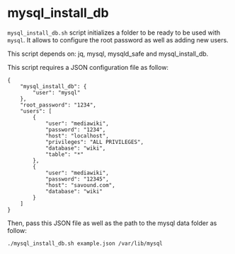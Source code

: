 mysql_install_db
================

`mysql_install_db.sh` script initializes a folder to be ready to be used with
`mysql`.
It allows to configure the root password as well as adding new users.

This script depends on: jq, mysql, mysqld_safe and mysql_install_db.

This script requires a JSON configuration file as follow:
```
{
	"mysql_install_db": {
		"user": "mysql"
	},
	"root_password": "1234",
	"users": [
		{
			"user": "mediawiki",
			"password": "1234",
			"host": "localhost",
			"privileges": "ALL PRIVILEGES",
			"database": "wiki",
			"table": "*"
		},
		{
			"user": "mediawiki",
			"password": "12345",
			"host": "savound.com",
			"database": "wiki"
		}
	]
}
```

Then, pass this JSON file as well as the path to the mysql data folder as follow:
```
./mysql_install_db.sh example.json /var/lib/mysql
```
